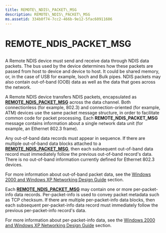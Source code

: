 ```yaml
---
title: REMOTE\_NDIS\_PACKET\_MSG
description: REMOTE\_NDIS\_PACKET\_MSG
ms.assetid: 334b0f74-7cc2-466b-9e12-5fac60911606
---
```


# REMOTE\_NDIS\_PACKET\_MSG


## <a href="" id="ddk-remote-ndis-packet-msg-ng"></a>


A Remote NDIS device must send and receive data through NDIS data packets. The bus used by the device determines how these packets are passed from host to device and device to host. It could be shared memory, or, in the case of USB for example, Isoch and Bulk pipes. NDIS packets may also contain out-of-band (OOB) data as well as the data that goes across the network.

A Remote NDIS device transfers NDIS packets, encapsulated as [**REMOTE\_NDIS\_PACKET\_MSG**](https://msdn.microsoft.com/library/windows/hardware/ff570635) across the data channel. Both connectionless (for example, 802.3) and connection-oriented (for example, ATM) devices use the same packet message structure, in order to facilitate common code for packet processing. Each **REMOTE\_NDIS\_PACKET\_MSG** message contains information about a single network data unit (for example, an Ethernet 802.3 frame).

Any out-of-band data records must appear in sequence. If there are multiple out-of-band data blocks attached to a [**REMOTE\_NDIS\_PACKET\_MSG**](https://msdn.microsoft.com/library/windows/hardware/ff570635), then each subsequent out-of-band data record must immediately follow the previous out-of-band record's data. There is no out-of-band information currently defined for Ethernet 802.3 devices.

For more information about out-of-band packet data, see the [Windows 2000 and Windows XP Networking Design Guide](https://msdn.microsoft.com/library/windows/hardware/ff565849) section.

Each [**REMOTE\_NDIS\_PACKET\_MSG**](https://msdn.microsoft.com/library/windows/hardware/ff570635) may contain one or more per-packet-info data records. Per-packet-info is used to convey packet metadata such as TCP checksum. If there are multiple per-packet-info data blocks, then each subsequent per-packet-info data record must immediately follow the previous per-packet-info record's data.

For more information about per-packet-info data, see the [Windows 2000 and Windows XP Networking Design Guide](https://msdn.microsoft.com/library/windows/hardware/ff565849) section.

 

 





